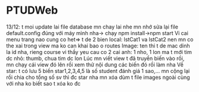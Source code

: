 # PTUDWeb
13/12: t moi update lai file database mn chay lai nhe
mn nhớ sửa lại file default.config đúng với máy mình nha-> chạy npm install->npm start
Vi cai menu trang nao cung co het=> t de 2 bien local: lstCat1 va lstCat2 nen mn co the xai trong view ma ko can khai bao o routes
Image: ten thi t de mac dinh la id nha, rieng course vi thầy yeu cau co 2 cai anh: 1 nho, 1 lon ma t mới tim dc nhỏ: thumb, chua tim dc lon
Lúc mn viết view t đã truyền biến vào rồi, mn chạy cái view đó lên rồi xem thử nội dung các biến đó rồi làm nha
Về star: t có lưu 5 biến star1,2,3,4,5 là số student đánh giá 1 sao,... mn cộng lại rồi chia cho tổng số sv thì đc star nha
mn xóa dùm t file images ngoài cùng với nha ko biết sao t xóa ko đc

